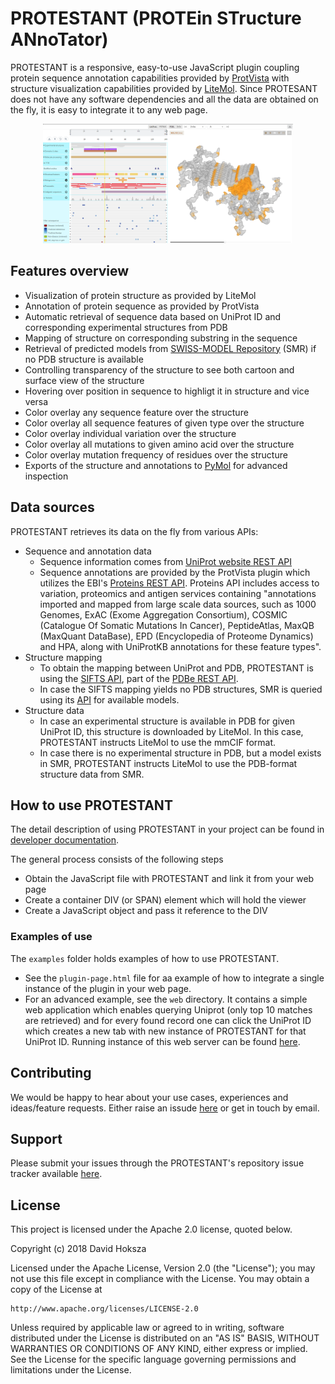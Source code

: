 # PROTESTANT (PROTEin STructure ANnoTator)

PROTESTANT is a responsive, easy-to-use JavaScript plugin coupling protein sequence annotation capabilities provided by [ProtVista](https://github.com/ebi-uniprot/ProtVista) with structure visualization capabilities provided by [LiteMol](https://github.com/dsehnal/LiteMol). Since PROTESANT does not have any software dependencies and all the data are obtained on the fly, it is easy to integrate it to any web page.


<div style="text-align:center">
    <img src="gitweb/teaser.png" style="width:400px;"/>
</div>


## Features overview

- Visualization of protein structure as provided by LiteMol
- Annotation of protein sequence as provided by ProtVista
- Automatic retrieval of sequence data based on UniProt ID and corresponding experimental structures from PDB
- Mapping of structure on corresponding substring in the sequence
- Retrieval of predicted models from [SWISS-MODEL Repository](https://swissmodel.expasy.org/repository) (SMR) if no PDB structure is available
- Controlling transparency of the structure to see both cartoon and surface view of the structure
- Hovering over position in sequence to highligt it in structure and vice versa
- Color overlay any sequence feature over the structure
- Color overlay all sequence features of given type over the structure
- Color overlay individual variation over the structure
- Color overlay all mutations to given amino acid over the structure
- Color overlay mutation frequency of residues over the structure
- Exports of the structure and annotations to [PyMol](https://pymol.org/2/) for advanced inspection

## Data sources

PROTESTANT retrieves its data on the fly from various APIs:

- Sequence and annotation data
  - Sequence information comes from [UniProt website REST API](https://www.uniprot.org/help/api)
  - Sequence annotations are provided by the ProtVista plugin which utilizes the EBI's [Proteins REST API](https://www.ebi.ac.uk/proteins/api/doc/). Proteins API includes access to variation, proteomics and antigen services containing "annotations imported and mapped from large scale data sources, such as 1000 Genomes, ExAC (Exome Aggregation Consortium), COSMIC (Catalogue Of Somatic Mutations In Cancer), PeptideAtlas, MaxQB (MaxQuant DataBase), EPD (Encyclopedia of Proteome Dynamics) and HPA, along with UniProtKB annotations for these feature types".
- Structure mapping
    - To obtain the mapping between UniProt and PDB, PROTESTANT is using the [SIFTS API](https://www.ebi.ac.uk/pdbe/api/doc/sifts.html), part of the [PDBe REST API](http://www.ebi.ac.uk/pdbe/pdbe-rest-api).
    - In case the SIFTS mapping yields no PDB structures, SMR is queried using its [API](https://swissmodel.expasy.org/docs/repository_help#smr_api) for available models.
- Structure data
  - In case an experimental structure is available in PDB for given UniProt ID, this structure is downloaded by LiteMol. In this case, PROTESTANT instructs LiteMol to use the mmCIF format.
  - In case there is no experimental structure in PDB, but a model exists in SMR, PROTESTANT instructs LiteMol to use the PDB-format structure data from SMR.

## How to use PROTESTANT

The detail description of using PROTESTANT in your project can be found in [developer documentation](tree/master/documentation).

The general process consists of the following steps

- Obtain the JavaScript file with PROTESTANT and link it from your web page
- Create a container DIV (or SPAN) element which will hold the viewer
- Create a JavaScript object and pass it reference to the DIV

### Examples of use
The ``examples`` folder holds examples of how to use PROTESTANT.
- See the ``plugin-page.html`` file for aa example of how to integrate a single instance of the plugin in your web page.
- For an advanced example, see the ``web`` directory. It contains a simple web application which enables querying Uniprot (only top 10 matches are retrieved) and for every found record one can click the UniProt ID which creates a new tab with new instance of PROTESTANT for that UniProt ID. Running instance of this web server can be found [here](https://minerva-dev.lcsb.uni.lu/protestant/).

## Contributing

We would be happy to hear about your use cases, experiences and ideas/feature requests. Either raise an issude [here](https://github.com/davidhoksza/PROTESTANT/issues) or get in touch by email.

## Support

Please submit your issues through the PROTESTANT's repository issue tracker available [here](https://github.com/davidhoksza/PROTESTANT/issues).

## License

This project is licensed under the Apache 2.0 license, quoted below.

Copyright (c) 2018 David Hoksza

Licensed under the Apache License, Version 2.0 (the "License"); you may not use this file except in compliance with the License.
You may obtain a copy of the License at

    http://www.apache.org/licenses/LICENSE-2.0

Unless required by applicable law or agreed to in writing, software distributed under the License is distributed on an "AS IS" BASIS,
WITHOUT WARRANTIES OR CONDITIONS OF ANY KIND, either express or implied. See the License for the specific language governing permissions and limitations under the License.

